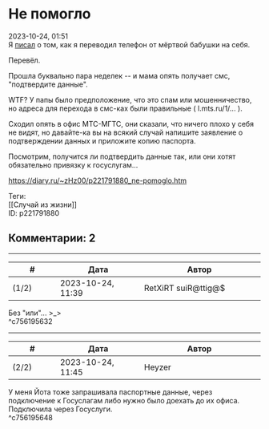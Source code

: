 Не помогло
==========

  
2023-10-24, 01:51  
 Я  [писал](Правильно%20ли%20некоторые%20боятся%20биометрии)  о том, как я переводил телефон от мёртвой бабушки на себя.   
   
 Перевёл.   
   
 Прошла буквально пара неделек -- и мама опять получает смс, "подтвердите данные".   
   
 WTF? У папы было предположение, что это спам или мошенничество, но адреса для перехода в смс-ках были правильные ( l.mts.ru/1/... ).   
   
 Сходил опять в офис МТС-МГТС, они сказали, что ничего плохо у себя не видят, но давайте-ка вы на всякий случай напишите заявление о подтверждении данных и приложите копию паспорта.   
   
 Посмотрим, получится ли подтвердить данные так, или они хотят обязательно привязку к госуслугам...   
  
<https://diary.ru/~zHz00/p221791880_ne-pomoglo.htm>  
  
Теги:  
[[Случай из жизни]]  
ID: p221791880  


Комментарии: 2
--------------

  


---



|         #         |              Дата              |                     Автор                     |           ID           |
| --- | --- | --- | --- |
| (1/2) | 2023-10-24, 11:39 | RetXiRT suiR@ttig@$ | c756195632 |

  
 Без "или"... >\_>   
 ^c756195632

---



|         #         |              Дата              |                     Автор                     |           ID           |
| --- | --- | --- | --- |
| (2/2) | 2023-10-24, 11:45 | Heyzer | c756195648 |

  
 У меня Йота тоже запрашивала паспортные данные, через подключение к Госуслагам либо нужно было доехать до их офиса. Подключила через Госуслуги.   
 ^c756195648